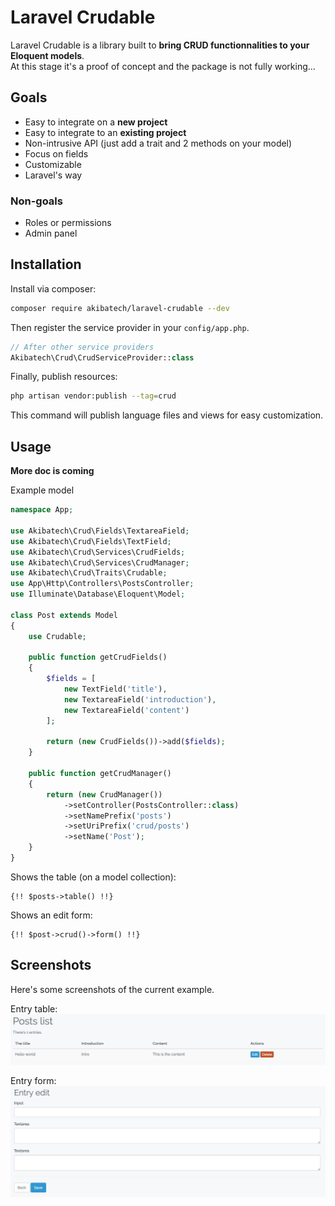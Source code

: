 # Laravel Crudable

Laravel Crudable is a library built to **bring CRUD functionnalities to your Eloquent models**.  
At this stage it's a proof of concept and the package is not fully working...

## Goals

- Easy to integrate on a **new project**
- Easy to integrate to an **existing project**
- Non-intrusive API (just add a trait and 2 methods on your model)
- Focus on fields
- Customizable
- Laravel's way

### Non-goals

- Roles or permissions
- Admin panel
 
## Installation

Install via composer:
```bash
composer require akibatech/laravel-crudable --dev
```

Then register the service provider in your `config/app.php`.
```php
// After other service providers
Akibatech\Crud\CrudServiceProvider::class
```

Finally, publish resources:
```bash
php artisan vendor:publish --tag=crud
```

This command will publish language files and views for easy customization.

## Usage

**More doc is coming**

Example model
```php
namespace App;

use Akibatech\Crud\Fields\TextareaField;
use Akibatech\Crud\Fields\TextField;
use Akibatech\Crud\Services\CrudFields;
use Akibatech\Crud\Services\CrudManager;
use Akibatech\Crud\Traits\Crudable;
use App\Http\Controllers\PostsController;
use Illuminate\Database\Eloquent\Model;

class Post extends Model
{
    use Crudable;

    public function getCrudFields()
    {
        $fields = [
            new TextField('title'),
            new TextareaField('introduction'),
            new TextareaField('content')
        ];

        return (new CrudFields())->add($fields);
    }

    public function getCrudManager()
    {
        return (new CrudManager())
            ->setController(PostsController::class)
            ->setNamePrefix('posts')
            ->setUriPrefix('crud/posts')
            ->setName('Post');
    }
}

```

Shows the table (on a model collection):
```blade
{!! $posts->table() !!}
```

Shows an edit form:
```blade
{!! $post->crud()->form() !!}
```

## Screenshots

Here's some screenshots of the current example.

Entry table:
![Entry table](https://github.com/AkibaTech/laravel-crudable/blob/master/screenshot-table.png)

Entry form:
![Entry form](https://github.com/AkibaTech/laravel-crudable/blob/master/screenshot-form.png)